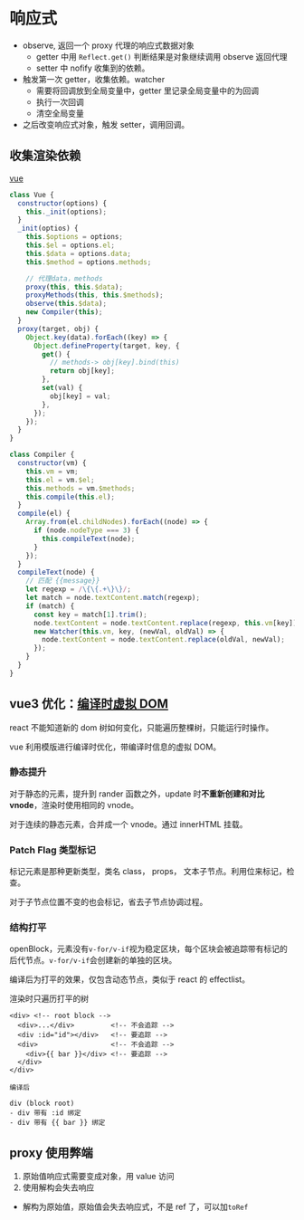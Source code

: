 # 响应式

- observe, 返回一个 proxy 代理的响应式数据对象
  - getter 中用 `Reflect.get()` 判断结果是对象继续调用 observe 返回代理
  - setter 中 nofify 收集到的依赖。
- 触发第一次 getter，收集依赖。watcher
  - 需要将回调放到全局变量中，getter 里记录全局变量中的为回调
  - 执行一次回调
  - 清空全局变量
- 之后改变响应式对象，触发 setter，调用回调。

## 收集渲染依赖

[vue](https://github.dev/canfoo/self-vue)

```js
class Vue {
  constructor(options) {
    this._init(options);
  }
  _init(optios) {
    this.$options = options;
    this.$el = options.el;
    this.$data = options.data;
    this.$method = options.methods;

    // 代理data，methods
    proxy(this, this.$data);
    proxyMethods(this, this.$methods);
    observe(this.$data);
    new Compiler(this);
  }
  proxy(target, obj) {
    Object.key(data).forEach((key) => {
      Object.defineProperty(target, key, {
        get() {
          // methods-> obj[key].bind(this)
          return obj[key];
        },
        set(val) {
          obj[key] = val;
        },
      });
    });
  }
}

class Compiler {
  constructor(vm) {
    this.vm = vm;
    this.el = vm.$el;
    this.methods = vm.$methods;
    this.compile(this.el);
  }
  compile(el) {
    Array.from(el.childNodes).forEach((node) => {
      if (node.nodeType === 3) {
        this.compileText(node);
      }
    });
  }
  compileText(node) {
    // 匹配 {{message}}
    let regexp = /\{\{.+\}\}/;
    let match = node.textContent.match(regexp);
    if (match) {
      const key = match[1].trim();
      node.textContent = node.textContent.replace(regexp, this.vm[key]);
      new Watcher(this.vm, key, (newVal, oldVal) => {
        node.textContent = node.textContent.replace(oldVal, newVal);
      });
    }
  }
}
```

## vue3 优化：[编译时虚拟 DOM](https://cn.vuejs.org/guide/extras/rendering-mechanism.html#compiler-informed-virtual-dom)

react 不能知道新的 dom 树如何变化，只能遍历整棵树，只能运行时操作。

vue 利用模版进行编译时优化，带编译时信息的虚拟 DOM。

### 静态提升

对于静态的元素，提升到 rander 函数之外，update 时**不重新创建和对比 vnode**，渲染时使用相同的 vnode。

对于连续的静态元素，合并成一个 vnode。通过 innerHTML 挂载。

### Patch Flag 类型标记

标记元素是那种更新类型，类名 class， props， 文本子节点。利用位来标记，检查。

对于子节点位置不变的也会标记，省去子节点协调过程。

### 结构打平

openBlock，元素没有`v-for/v-if`视为稳定区块，每个区块会被追踪带有标记的后代节点。`v-for/v-if`会创建新的单独的区块。

编译后为打平的效果，仅包含动态节点，类似于 react 的 effectlist。

渲染时只遍历打平的树

```template
<div> <!-- root block -->
  <div>...</div>         <!-- 不会追踪 -->
  <div :id="id"></div>   <!-- 要追踪 -->
  <div>                  <!-- 不会追踪 -->
    <div>{{ bar }}</div> <!-- 要追踪 -->
  </div>
</div>

编译后

div (block root)
- div 带有 :id 绑定
- div 带有 {{ bar }} 绑定
```

## proxy 使用弊端

1. 原始值响应式需要变成对象，用 value 访问
2. 使用解构会失去响应

- 解构为原始值，原始值会失去响应式，不是 ref 了，可以加`toRef`
